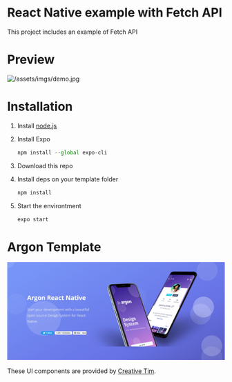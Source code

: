 # React Native example with Fetch API

This project includes an example of Fetch API

# Preview

![/assets/imgs/demo.jpg](./assets/demo.jpg)

# Installation

1. Install [node.js](https://nodejs.org/en/)
2. Install Expo

   ```jsx
   npm install --global expo-cli
   ```

3. Download this repo
4. Install deps on your template folder

   ```jsx
   npm install
   ```

5. Start the environtment

   ```jsx
   expo start
   ```



# Argon Template

![demo.jpg](https://github.com/sarasapaula/AccesoGaleriaImg/blob/main/assets/argonDemo.jpg)

These UI components are provided by [Creative Tim](https://www.creative-tim.com/?_ga=2.265265039.1836437136.1652640077-640272839.1648788668).

